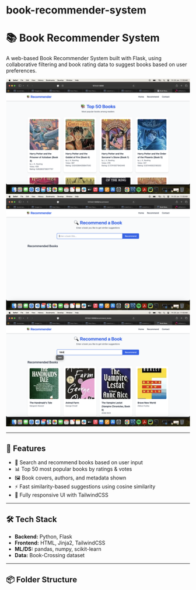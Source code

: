 # book-recommender-system

# 📚 Book Recommender System

A web-based Book Recommender System built with Flask, using collaborative filtering and book rating data to suggest books based on user preferences.

![Book Cover](screenshots/src1.png)
![Book Cover](screenshots/src2.png)
![Book Cover](screenshots/src3.png)


---

## 🚀 Features

- 🔎 Search and recommend books based on user input
- 📊 Top 50 most popular books by ratings & votes
- 🖼️ Book covers, authors, and metadata shown
- ⚡ Fast similarity-based suggestions using cosine similarity
- 🎨 Fully responsive UI with TailwindCSS

---

## 🛠️ Tech Stack

- **Backend:** Python, Flask
- **Frontend:** HTML, Jinja2, TailwindCSS
- **ML/DS:** pandas, numpy, scikit-learn
- **Data:** Book-Crossing dataset

---

## 📦 Folder Structure

